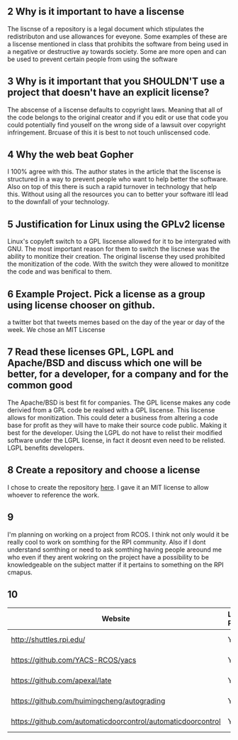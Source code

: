 ## 2 Why is it important to have a liscense  
The liscnse of a repository is a legal document which stipulates the redistributon and use allowances for eveyone. 
Some examples of these are a liscense mentioned in class that prohibits the software from being used in a negative 
or destructive ay towards society. Some are more open and can be used to prevent certain people from using the 
software

## 3 Why is it important that you SHOULDN'T use a project that doesn't have an explicit license?
The abscense of a liscense defaults to copyright laws. Meaning that all of the code belongs to the original creator
and if you edit or use that code you could potentially find youself on the wrong side of a lawsuit over copyright 
infringement. Brcuase of this it is best to not touch unliscensed code. 

## 4 Why the web beat Gopher
I 100% agree with this. The author states in the article that the liscense is structured in a way to prevent people 
who want to help better the software. Also on top of this there is such a rapid turnover in technology that help this. 
Without using all the resources you can to better your software itll lead to the downfall of your technology. 

## 5 Justification for Linux using the GPLv2 license
Linux's copyleft switch to a GPL liscense allowed for it to be intergrated with GNU. The most important reason for them 
to switch the liscnese was the ability to monitize their creation. The original liscense they used prohibited the
monitization of the code. With the switch they were allowed to monititze the code and was benifical to them. 

## 6  Example Project. Pick a license as a group using license chooser on github.
a twitter bot that tweets memes based on the day of the year or day of the week. We chose an MIT Liscense

## 7 Read these licenses GPL, LGPL and Apache/BSD and discuss which one will be better, for a developer, for a company and for the common good
The Apache/BSD is best fit for companies. The GPL license makes any code derivied from a GPL code be realsed with a GPL 
liscense. This liscense allows for monitization. This could deter a business from altering a code base for profit as they
will have to make their source code public. Making it best for the developer. Using the LGPL do not have to relist their
modified software under the LGPL license, in fact it deosnt even need to be relisted. LGPL benefits developers.


## 8 Create a repository and choose a license
I chose to create the repository  [here](https://github.com/geddir2/OSSLab).
I gave it  an MIT license to allow whoever to reference the work. 

## 9 
I'm planning on working on a project from RCOS. I think not only would it be really cool to work on somthing for the RPI 
community. Also if I dont understand somthing or need to ask somthing having people areound me who even if they arent wokring 
on the project have a possibility to be knowledgeable on the subject matter if it pertains to something on the RPI cmapus.  

## 10 
Website | License Present | License
---------|:----------|:-------
|http://shuttles.rpi.edu/ | Yes | MIT License https://en.wikipedia.org/wiki/MIT_License|
|https://github.com/YACS-RCOS/yacs | Yes | MIT License https://en.wikipedia.org/wiki/MIT_License|
|https://github.com/apexal/late | Yes | MIT License https://en.wikipedia.org/wiki/MIT_License|
|https://github.com/huimingcheng/autograding | Yes | MIT License https://en.wikipedia.org/wiki/MIT_License|
|https://github.com/automaticdoorcontrol/automaticdoorcontrol | Yes | MIT License https://en.wikipedia.org/wiki/MIT_License|
